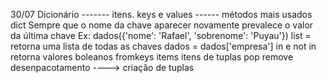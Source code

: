 30/07
Dicionário ------- itens. keys e values ------ métodos mais usados
dict
Sempre que o nome da chave aparecer novamente prevalece o valor da última chave
Ex: dados({'nome': 'Rafael', 'sobrenome': 'Puyau'})
list = retorna uma lista de todas as chaves
dados = dados['empresa']
in e not in retorna valores boleanos
fromkeys 
items itens de tuplas
pop remove            
desenpacotamento ----> criação de tuplas

